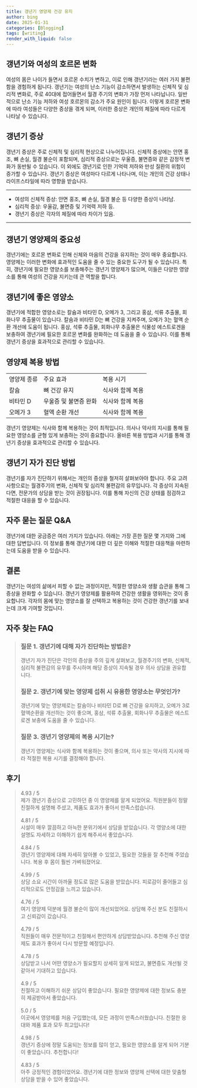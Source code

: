 ```yaml
---
title: 갱년기 영양제 건강 유지
author: bing
date: 2025-01-31
categories: [Blogging]
tags: [writing]
render_with_liquid: false
---
```



<h2 id='갱년기_여성과_호르몬_변화'>갱년기와 여성의 호르몬 변화</h2>

<p>여성의 몸은 나이가 들면서 호르몬 수치가 변하고, 이로 인해 갱년기라는 여러 가지 불편함을 경험하게 됩니다. 갱년기는 여성의 난소 기능이 감소하면서 발생하는 신체적 및 심리적 변화로, 주로 40대에 접어들면서 월경 주기의 변화가 가장 먼저 나타납니다. 일반적으로 난소 기능 저하와 여성 호르몬의 감소가 주요 원인이 됩니다. 이렇게 호르몬 변화에 따라 여성들은 다양한 증상을 겪게 되며, 이러한 증상은 개인의 체질에 따라 다르게 나타날 수 있습니다.</p>

<h2 id='갱년기_증상'>갱년기 증상</h2>

<p>갱년기 증상은 주로 신체적 및 심리적 현상으로 나누어집니다. 신체적 증상에는 안면 홍조, 뼈 손실, 월경 불순이 포함되며, 심리적 증상으로는 우울증, 불면증와 같은 감정적 변화가 동반될 수 있습니다. 이 외에도 갱년기로 인한 기억력 저하와 만성 질환의 위험이 증가할 수 있습니다. 갱년기 증상은 여성마다 다르게 나타나며, 이는 개인의 건강 상태나 라이프스타일에 따라 영향을 받습니다.</p>

<hr />

<ul>
    <li>여성의 신체적 증상: 안면 홍조, 뼈 손실, 월경 불순 등 다양한 증상이 나타남.</li>
    <li>심리적 증상: 우울감, 불면증 및 기억력 저하 등.</li>
    <li>갱년기 증상은 각자의 체질에 따라 차이가 있음.</li>
</ul>

<hr />

<h2 id='갱년기_영양제_소개'>갱년기 영양제의 중요성</h2>

<p>갱년기에는 호르몬 변화로 인해 신체와 마음의 건강을 유지하는 것이 매우 중요합니다. 영양제는 이러한 변화에 효과적인 도움을 줄 수 있는 중요한 도구가 될 수 있습니다. 특히, 갱년기에 필요한 영양소를 보충해주는 갱년기 영양제가 많으며, 이들은 다양한 영양소를 통해 여성의 건강을 지키는데 큰 역할을 합니다.</p>

<h2 id='갱년기에_좋은_영양소'>갱년기에 좋은 영양소</h2>

<p>갱년기에 적합한 영양소로는 칼슘과 비타민 D, 오메가 3, 그리고 홍삼, 석류 추출물, 회화나무 추출물이 있습니다. 칼슘과 비타민 D는 뼈 건강을 지켜주며, 오메가 3는 혈액 순환 개선에 도움이 됩니다. 홍삼, 석류 추출물, 회화나무 추출물은 식물성 에스트로겐을 보충하여 갱년기에 필요한 호르몬 변화를 완화하는 데 도움을 줄 수 있습니다. 이를 통해 갱년기 증상을 효과적으로 관리할 수 있습니다.</p>

<h2 id='영양제_복용_방법'>영양제 복용 방법</h2>

<table>
    <tr>
        <td>영양제 종류</td>
        <td>주요 효과</td>
        <td>복용 시기</td>
    </tr>
    <tr>
        <td>칼슘</td>
        <td>뼈 건강 유지</td>
        <td>식사와 함께 복용</td>
    </tr>
    <tr>
        <td>비타민 D</td>
        <td>우울증 및 불면증 완화</td>
        <td>식사와 함께 복용</td>
    </tr>
    <tr>
        <td>오메가 3</td>
        <td>혈액 순환 개선</td>
        <td>식사와 함께 복용</td>
    </tr>
</table>

<p>갱년기 영양제는 식사와 함께 복용하는 것이 최적입니다. 의사나 약사의 지시를 통해 필요한 영양소를 균형 있게 보충하는 것이 중요합니다. 올바른 복용 방법과 시기를 통해 갱년기 증상을 효과적으로 관리할 수 있습니다.</p>

<h2 id='자가진단_방법'>갱년기 자가 진단 방법</h2>

<p>갱년기를 자가 진단하기 위해서는 개인의 증상을 철저히 살펴보아야 합니다. 주요 고려 사항으로는 월경주기의 변화, 신체적 및 심리적 불편감의 유무입니다. 각 증상이 지속된다면, 전문가의 상담을 받는 것이 권장됩니다. 이를 통해 자신의 건강 상태를 점검하고 적절한 대응을 할 수 있습니다.</p>

<h2 id='갱년기_QNA'>자주 묻는 질문 Q&A</h2>

<p>갱년기에 대한 궁금증은 여러 가지가 있습니다. 아래는 가장 흔한 질문 몇 가지와 그에 대한 답변입니다. 이 정보를 통해 갱년기에 대한 더 깊은 이해와 적절한 대응책을 마련하는데 도움을 받을 수 있습니다.</p>

<h2 id='결론'>결론</h2>

<p>갱년기는 여성의 삶에서 피할 수 없는 과정이지만, 적절한 영양소와 생활 습관을 통해 그 증상을 완화할 수 있습니다. 갱년기 영양제를 활용하여 건강한 생활을 영위하는 것이 중요합니다. 각자의 몸에 맞는 영양소를 잘 선택하고 복용하는 것이 건강한 갱년기를 보내는데 크게 기여할 것입니다.</p>


<h2 id='자주_찾는_FAQ'>자주 찾는 FAQ</h2>
<div itemscope="" itemtype="https://schema.org/FAQPage"> 
<blockquote> 
<div itemscope="" itemprop="mainEntity" itemtype="https://schema.org/Question"> 
<h3 itemprop="name">질문 1. 갱년기에 대해 자가 진단하는 방법은?</h3> 
<div itemscope="" itemprop="acceptedAnswer" itemtype="https://schema.org/Answer"> 
<span itemprop="text"> 
<p>갱년기 자가 진단은 각인의 증상을 주의 깊게 살펴보고, 월경주기의 변화, 신체적, 심리적 불편감의 유무를 주시하며 해당 증상이 지속될 경우 의사 상담을 권유합니다.</p> 
</span> 
</div> 
</div> 

<div itemscope="" itemprop="mainEntity" itemtype="https://schema.org/Question"> 
<h3 itemprop="name">질문 2. 갱년기에 맞는 영양제 섭취 시 유용한 영양소는 무엇인가?</h3> 
<div itemscope="" itemprop="acceptedAnswer" itemtype="https://schema.org/Answer"> 
<span itemprop="text"> 
<p>갱년기에 맞는 영양제로는 칼슘이나 비타민 D로 뼈 건강을 유지하고, 오메가 3로 혈액순환을 개선하는 것이 좋으며, 홍삼, 석류 추출물, 회화나무 추출물은 에스트로겐 보충에 도움을 줄 수 있습니다.</p> 
</span> 
</div> 
</div> 

<div itemscope="" itemprop="mainEntity" itemtype="https://schema.org/Question"> 
<h3 itemprop="name">질문 3. 갱년기 영양제의 복용 시기는?</h3> 
<div itemscope="" itemprop="acceptedAnswer" itemtype="https://schema.org/Answer"> 
<span itemprop="text"> 
<p>갱년기 영양제는 식사와 함께 복용하는 것이 좋으며, 의사 또는 약사의 지시에 따라 적절한 복용 시기를 결정해야 합니다.</p> 
</span> 
</div> 
</div> 
</blockquote> 
</div>
<h2 id='후기'>후기</h2>
<div itemscope itemtype="https://schema.org/Product">
  <blockquote>
  <div itemprop="review" itemscope itemtype="https://schema.org/Review">
      <div itemprop="reviewRating" itemscope itemtype="https://schema.org/Rating"> <span itemprop="ratingValue">4.93</span> / <span itemprop="bestRating">5</span> </div>
      <span itemprop="reviewBody">제가 갱년기 증상으로 고민하던 중 이 영양제를 알게 되었어요. 직원분들이 정말 친절하게 설명해 주셨고, 제품도 효과가 좋아서 만족스럽습니다.</span>
  </div>
  <br>
  <div itemprop="review" itemscope itemtype="https://schema.org/Review">
      <div itemprop="reviewRating" itemscope itemtype="https://schema.org/Rating"> <span itemprop="ratingValue">4.81</span> / <span itemprop="bestRating">5</span> </div>
      <span itemprop="reviewBody">시설이 매우 깔끔하고 아늑한 분위기에서 상담을 받았습니다. 각 영양소에 대한 설명도 자세하고 이해하기 쉽게 해주셔서 좋았습니다.</span>
  </div>
  <br>
  <div itemprop="review" itemscope itemtype="https://schema.org/Review">
      <div itemprop="reviewRating" itemscope itemtype="https://schema.org/Rating"> <span itemprop="ratingValue">4.84</span> / <span itemprop="bestRating">5</span> </div>
      <span itemprop="reviewBody">갱년기 영양제에 대해 자세히 알아볼 수 있었고, 필요한 것들을 잘 추천해 주었습니다. 복용 후 몸이 훨씬 가벼워졌어요.</span>
  </div>
  <br>
  <div itemprop="review" itemscope itemtype="https://schema.org/Review">
      <div itemprop="reviewRating" itemscope itemtype="https://schema.org/Rating"> <span itemprop="ratingValue">4.99</span> / <span itemprop="bestRating">5</span> </div>
      <span itemprop="reviewBody">상담 소요 시간이 아까울 정도로 많은 도움을 받았습니다. 피로감이 줄어들고 심리적으로도 안정감을 느끼고 있습니다.</span>
  </div>
  <br>
  <div itemprop="review" itemscope itemtype="https://schema.org/Review">
      <div itemprop="reviewRating" itemscope itemtype="https://schema.org/Rating"> <span itemprop="ratingValue">4.76</span> / <span itemprop="bestRating">5</span> </div>
      <span itemprop="reviewBody">여기 영양제 덕분에 월경 불순이 많이 개선되었어요. 상담해 주신 분도 친절하시고 신뢰감이 갔습니다.</span>
  </div>
  <br>
  <div itemprop="review" itemscope itemtype="https://schema.org/Review">
      <div itemprop="reviewRating" itemscope itemtype="https://schema.org/Rating"> <span itemprop="ratingValue">4.79</span> / <span itemprop="bestRating">5</span> </div>
      <span itemprop="reviewBody">직원들이 매우 전문적이고 친절해서 편안하게 상담받았습니다. 추천해 주신 영양제도 효과가 좋아서 다시 방문할 예정입니다.</span>
  </div>
  <br>
  <div itemprop="review" itemscope itemtype="https://schema.org/Review">
      <div itemprop="reviewRating" itemscope itemtype="https://schema.org/Rating"> <span itemprop="ratingValue">4.78</span> / <span itemprop="bestRating">5</span> </div>
      <span itemprop="reviewBody">상담받고 나서 어떤 영양소가 필요할지 상세히 알게 되었고, 불면증도 개선될 것 같아서 기대하고 있습니다.</span>
  </div>
  <br>
  <div itemprop="review" itemscope itemtype="https://schema.org/Review">
      <div itemprop="reviewRating" itemscope itemtype="https://schema.org/Rating"> <span itemprop="ratingValue">4.9</span> / <span itemprop="bestRating">5</span> </div>
      <span itemprop="reviewBody">친절하고 이해하기 쉬운 상담이 좋았습니다. 필요한 영양제에 대한 정보도 충분히 제공받아서 좋았습니다.</span>
  </div>
  <br>
  <div itemprop="review" itemscope itemtype="https://schema.org/Review">
      <div itemprop="reviewRating" itemscope itemtype="https://schema.org/Rating"> <span itemprop="ratingValue">5.0</span> / <span itemprop="bestRating">5</span> </div>
      <span itemprop="reviewBody">이곳에서 영양제를 처음 구입했는데, 모든 과정이 만족스러웠습니다. 친절한 응대와 제품 효과 모두 최고입니다!</span>
  </div>
  <br>
  <div itemprop="review" itemscope itemtype="https://schema.org/Review">
      <div itemprop="reviewRating" itemscope itemtype="https://schema.org/Rating"> <span itemprop="ratingValue">4.98</span> / <span itemprop="bestRating">5</span> </div>
      <span itemprop="reviewBody">갱년기 증상에 정말 도움되는 정보를 많이 얻고, 필요한 영양소를 알게 되어 기분이 좋았습니다. 추천합니다!</span>
  </div>
  <br>
  <div itemprop="review" itemscope itemtype="https://schema.org/Review">
      <div itemprop="reviewRating" itemscope itemtype="https://schema.org/Rating"> <span itemprop="ratingValue">4.83</span> / <span itemprop="bestRating">5</span> </div>
      <span itemprop="reviewBody">아주 긍정적인 경험이었어요. 갱년기에 대한 정보와 영양제 선택에 대한 맞춤형 상담을 받을 수 있어 좋았습니다.</span>
  </div>
  </blockquote>
</div>
